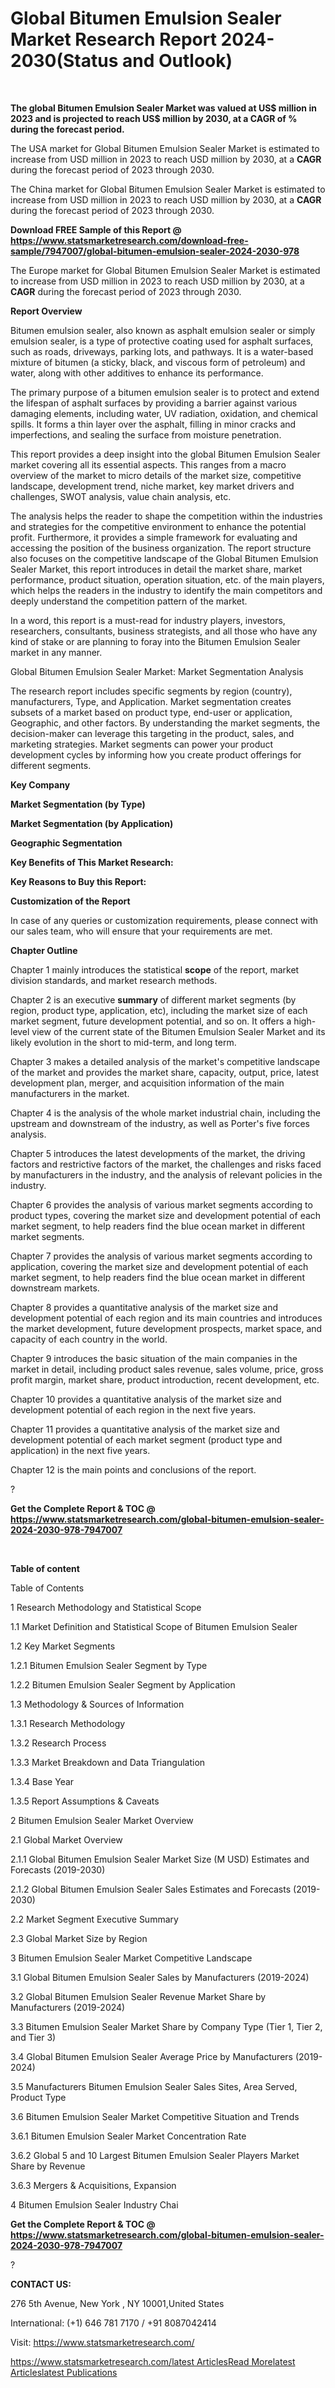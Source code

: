 <h1>Global Bitumen Emulsion Sealer Market Research Report 2024-2030(Status and Outlook)</h1><br/><p><strong>The global Bitumen Emulsion Sealer Market was valued at US$ million in 2023 and is projected to reach US$ million by 2030, at a <strong>CAGR</strong> of % during the forecast period.</strong></p>
 
 
 
 <p>The USA market for Global Bitumen Emulsion Sealer Market is estimated to increase from USD million in 2023 to reach USD million by 2030, at a <strong>CAGR</strong> during the forecast period of 2023 through 2030.</p>
 
 
 
 <p>The China market for Global Bitumen Emulsion Sealer Market is estimated to increase from USD million in 2023 to reach USD million by 2030, at a <strong>CAGR</strong> during the forecast period of 2023 through 2030.</p>
 
 
 
 <p><strong>Download FREE Sample of this Report @ <a href="https://www.statsmarketresearch.com/download-free-sample/7947007/global-bitumen-emulsion-sealer-2024-2030-978">https://www.statsmarketresearch.com/download-free-sample/7947007/global-bitumen-emulsion-sealer-2024-2030-978</a></strong></p>
 
 
 
 <p>The Europe market for Global Bitumen Emulsion Sealer Market is estimated to increase from USD million in 2023 to reach USD million by 2030, at a <strong>CAGR</strong> during the forecast period of 2023 through 2030.</p>
 
 
 
 <p><strong>Report Overview</strong></p>
 
 
 
 <p>Bitumen emulsion sealer, also known as asphalt emulsion sealer or simply emulsion sealer, is a type of protective coating used for asphalt surfaces, such as roads, driveways, parking lots, and pathways. It is a water-based mixture of bitumen (a sticky, black, and viscous form of petroleum) and water, along with other additives to enhance its performance.</p>
 
 
 
 <p>The primary purpose of a bitumen emulsion sealer is to protect and extend the lifespan of asphalt surfaces by providing a barrier against various damaging elements, including water, UV radiation, oxidation, and chemical spills. It forms a thin layer over the asphalt, filling in minor cracks and imperfections, and sealing the surface from moisture penetration.</p>
 
 
 
 <p>This report provides a deep insight into the global Bitumen Emulsion Sealer market covering all its essential aspects. This ranges from a macro overview of the market to micro details of the market size, competitive landscape, development trend, niche market, key market drivers and challenges, SWOT analysis, value chain analysis, etc.</p>
 
 
 
 <p>The analysis helps the reader to shape the competition within the industries and strategies for the competitive environment to enhance the potential profit. Furthermore, it provides a simple framework for evaluating and accessing the position of the business organization. The report structure also focuses on the competitive landscape of the Global Bitumen Emulsion Sealer Market, this report introduces in detail the market share, market performance, product situation, operation situation, etc. of the main players, which helps the readers in the industry to identify the main competitors and deeply understand the competition pattern of the market.</p>
 
 
 
 <p>In a word, this report is a must-read for industry players, investors, researchers, consultants, business strategists, and all those who have any kind of stake or are planning to foray into the Bitumen Emulsion Sealer market in any manner.</p>
 
 
 
 <p>Global Bitumen Emulsion Sealer Market: Market Segmentation Analysis</p>
 
 
 
 <p>The research report includes specific segments by region (country), manufacturers, Type, and Application. Market segmentation creates subsets of a market based on product type, end-user or application, Geographic, and other factors. By understanding the market segments, the decision-maker can leverage this targeting in the product, sales, and marketing strategies. Market segments can power your product development cycles by informing how you create product offerings for different segments.</p>
 
 
 
 <p><strong>Key Company</strong></p>
 
 
 
 <p><strong>Market Segmentation (by Type)</strong></p>
 
 
 
 <p><strong>Market Segmentation (<strong>by Application</strong>)</strong></p>
 
 
 
 <p><strong>Geographic Segmentation</strong></p>
 
 
 
 <p><strong>Key Benefits of This Market Research:</strong></p>
 
 
 
 <p><strong>Key <strong>Reasons to Buy</strong> this Report:</strong></p>
 
 
 
 <p><strong>Customization of the Report</strong></p>
 
 
 
 <p>In case of any queries or customization requirements, please connect with our sales team, who will ensure that your requirements are met.</p>
 
 
 
 <p><strong>Chapter Outline</strong></p>
 
 
 
 <p>Chapter 1 mainly introduces the statistical <strong>scope</strong> of the report, market division standards, and market research methods.</p>
 
 
 
 <p>Chapter 2 is an executive <strong>summary</strong> of different market segments (by region, product type, application, etc), including the market size of each market segment, future development potential, and so on. It offers a high-level view of the current state of the Bitumen Emulsion Sealer Market and its likely evolution in the short to mid-term, and long term.</p>
 
 
 
 <p>Chapter 3 makes a detailed analysis of the market&#39;s competitive landscape of the market and provides the market share, capacity, output, price, latest development plan, merger, and acquisition information of the main manufacturers in the market.</p>
 
 
 
 <p>Chapter 4 is the analysis of the whole market industrial chain, including the upstream and downstream of the industry, as well as Porter&#39;s five forces analysis.</p>
 
 
 
 <p>Chapter 5 introduces the latest developments of the market, the driving factors and restrictive factors of the market, the challenges and risks faced by manufacturers in the industry, and the analysis of relevant policies in the industry.</p>
 
 
 
 <p>Chapter 6 provides the analysis of various market segments according to product types, covering the market size and development potential of each market segment, to help readers find the blue ocean market in different market segments.</p>
 
 
 
 <p>Chapter 7 provides the analysis of various market segments according to application, covering the market size and development potential of each market segment, to help readers find the blue ocean market in different downstream markets.</p>
 
 
 
 <p>Chapter 8 provides a quantitative analysis of the market size and development potential of each region and its main countries and introduces the market development, future development prospects, market space, and capacity of each country in the world.</p>
 
 
 
 <p>Chapter 9 introduces the basic situation of the main companies in the market in detail, including product sales revenue, sales volume, price, gross profit margin, market share, product introduction, recent development, etc.</p>
 
 
 
 <p>Chapter 10 provides a quantitative analysis of the market size and development potential of each region in the next five years.</p>
 
 
 
 <p>Chapter 11 provides a quantitative analysis of the market size and development potential of each market segment (product type and application) in the next five years.</p>
 
 
 
 <p>Chapter 12 is the main points and conclusions of the report.</p>
 
 
 
 <p>? </p>
 
 
 
 <div><b>Get the Complete Report & TOC @ <a href="https://www.statsmarketresearch.com/global-bitumen-emulsion-sealer-2024-2030-978-7947007">https://www.statsmarketresearch.com/global-bitumen-emulsion-sealer-2024-2030-978-7947007</a></b></div>
 
 
 
 <p><br />
 
 <b>Table of content</b></p>
 
 
 
 <p>Table of Contents<br />
 
 1 Research Methodology and Statistical Scope<br />
 
 1.1 Market Definition and Statistical Scope of Bitumen Emulsion Sealer<br />
 
 1.2 Key Market Segments<br />
 
 1.2.1 Bitumen Emulsion Sealer Segment by Type<br />
 
 1.2.2 Bitumen Emulsion Sealer Segment by Application<br />
 
 1.3 Methodology & Sources of Information<br />
 
 1.3.1 Research Methodology<br />
 
 1.3.2 Research Process<br />
 
 1.3.3 Market Breakdown and Data Triangulation<br />
 
 1.3.4 Base Year<br />
 
 1.3.5 Report Assumptions & Caveats<br />
 
 2 Bitumen Emulsion Sealer Market Overview<br />
 
 2.1 Global Market Overview<br />
 
 2.1.1 Global Bitumen Emulsion Sealer Market Size (M USD) Estimates and Forecasts (2019-2030)<br />
 
 2.1.2 Global Bitumen Emulsion Sealer Sales Estimates and Forecasts (2019-2030)<br />
 
 2.2 Market Segment Executive Summary<br />
 
 2.3 Global Market Size by Region<br />
 
 3 Bitumen Emulsion Sealer Market Competitive Landscape<br />
 
 3.1 Global Bitumen Emulsion Sealer Sales by Manufacturers (2019-2024)<br />
 
 3.2 Global Bitumen Emulsion Sealer Revenue Market Share by Manufacturers (2019-2024)<br />
 
 3.3 Bitumen Emulsion Sealer Market Share by Company Type (Tier 1, Tier 2, and Tier 3)<br />
 
 3.4 Global Bitumen Emulsion Sealer Average Price by Manufacturers (2019-2024)<br />
 
 3.5 Manufacturers Bitumen Emulsion Sealer Sales Sites, Area Served, Product Type<br />
 
 3.6 Bitumen Emulsion Sealer Market Competitive Situation and Trends<br />
 
 3.6.1 Bitumen Emulsion Sealer Market Concentration Rate<br />
 
 3.6.2 Global 5 and 10 Largest Bitumen Emulsion Sealer Players Market Share by Revenue<br />
 
 3.6.3 Mergers & Acquisitions, Expansion<br />
 
 4 Bitumen Emulsion Sealer Industry Chai</p>
 
 
 
 <div><b>Get the Complete Report & TOC @ <a href="https://www.statsmarketresearch.com/global-bitumen-emulsion-sealer-2024-2030-978-7947007">https://www.statsmarketresearch.com/global-bitumen-emulsion-sealer-2024-2030-978-7947007</a></b></div>
 
 
 
 <p>? </p>
 
 
 
 <p><b>CONTACT US:</b><br />
 
 276 5th Avenue, New York , NY 10001,United States<br />
 
 International: (+1) 646 781 7170 / +91 8087042414<br />
 
 Visit: <a href="https://www.statsmarketresearch.com/">https://www.statsmarketresearch.com/</a><br />
 
 <a href="https://gyeongbokgung.com">https://www.statsmarketresearch.com/</a><a href="https://hallyeomaritime.com">latest Articles</a><a href="https://jingwansa.com">Read More</a><a href="https://nguoiviet.jp/">latest Articles</a><a href="https://www.intelmarketresearch.com/">latest Publications</a></p>